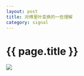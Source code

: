 ```yaml
---
layout: post
title: 对傅里叶变换的一些理解
category: signal
---
```


# {{ page.title }}

<img src="http://www.forkosh.com/mathtex.cgi? \Large x=\frac{-b\pm\sqrt{b^2-4ac}}{2a}">
